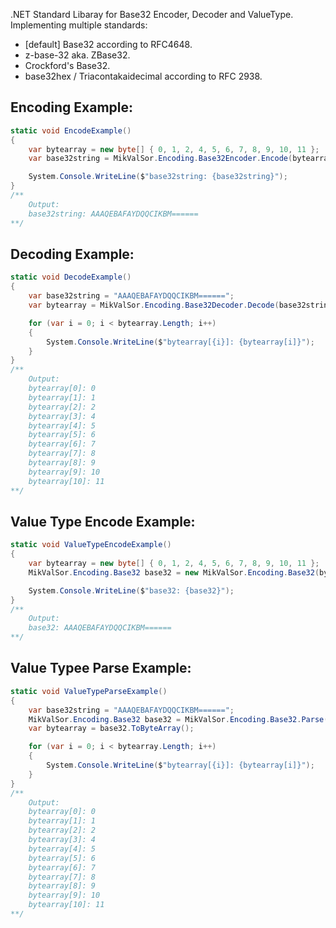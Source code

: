 .NET Standard Libaray for Base32 Encoder, Decoder and ValueType. Implementing multiple standards:
- [default] Base32 according to RFC4648.
- z-base-32 aka. ZBase32.
- Crockford's Base32.
- base32hex / Triacontakaidecimal according to RFC 2938.

## Encoding Example:
```cs
static void EncodeExample()
{
	var bytearray = new byte[] { 0, 1, 2, 4, 5, 6, 7, 8, 9, 10, 11 };
	var base32string = MikValSor.Encoding.Base32Encoder.Encode(bytearray);

	System.Console.WriteLine($"base32string: {base32string}");
}
/**
	Output:
	base32string: AAAQEBAFAYDQQCIKBM======
**/
```

## Decoding Example:
```cs
static void DecodeExample()
{
	var base32string = "AAAQEBAFAYDQQCIKBM======";
	var bytearray = MikValSor.Encoding.Base32Decoder.Decode(base32string);

	for (var i = 0; i < bytearray.Length; i++)
	{
		System.Console.WriteLine($"bytearray[{i}]: {bytearray[i]}");
	}
}
/**
	Output:
	bytearray[0]: 0
	bytearray[1]: 1
	bytearray[2]: 2
	bytearray[3]: 4
	bytearray[4]: 5
	bytearray[5]: 6
	bytearray[6]: 7
	bytearray[7]: 8
	bytearray[8]: 9
	bytearray[9]: 10
	bytearray[10]: 11
**/
```

## Value Type Encode Example:
```cs
static void ValueTypeEncodeExample()
{
	var bytearray = new byte[] { 0, 1, 2, 4, 5, 6, 7, 8, 9, 10, 11 };
	MikValSor.Encoding.Base32 base32 = new MikValSor.Encoding.Base32(bytearray);

	System.Console.WriteLine($"base32: {base32}");
}
/**
	Output:
	base32: AAAQEBAFAYDQQCIKBM======
**/
```

## Value Typee Parse Example:
```cs
static void ValueTypeParseExample()
{
	var base32string = "AAAQEBAFAYDQQCIKBM======";
	MikValSor.Encoding.Base32 base32 = MikValSor.Encoding.Base32.Parse(base32string);
	var bytearray = base32.ToByteArray();

	for (var i = 0; i < bytearray.Length; i++)
	{
		System.Console.WriteLine($"bytearray[{i}]: {bytearray[i]}");
	}
}
/**
	Output:
	bytearray[0]: 0
	bytearray[1]: 1
	bytearray[2]: 2
	bytearray[3]: 4
	bytearray[4]: 5
	bytearray[5]: 6
	bytearray[6]: 7
	bytearray[7]: 8
	bytearray[8]: 9
	bytearray[9]: 10
	bytearray[10]: 11
**/
```